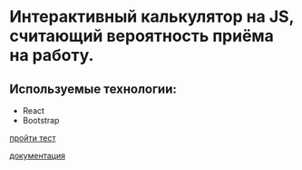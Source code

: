 # Интерактивный калькулятор на JS, считающий вероятность приёма на работу.

## Используемые технологии: 
- React
- Bootstrap

 [пройти тест](https://tasker-frontend.herokuapp.com/)
 
 
 [документация](https://docs.google.com/document/d/1DmcnQjrJfkbbmFD_URMRM6hh6rQO0OliGTWx2fF-vMs/edit)


